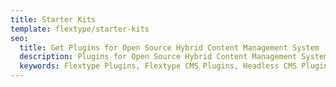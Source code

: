 ```yaml
---
title: Starter Kits
template: flextype/starter-kits
seo:
  title: Get Plugins for Open Source Hybrid Content Management System | Flextype
  description: Plugins for Open Source Hybrid Content Management System
  keywords: Flextype Plugins, Flextype CMS Plugins, Headless CMS Plugins, Download Flat File CMS Plugins, Download Flat File Content Management System Plugins, Download PHP CMS Plugins, Plugins, Content, Management, System, PHP, CMS
---
```

